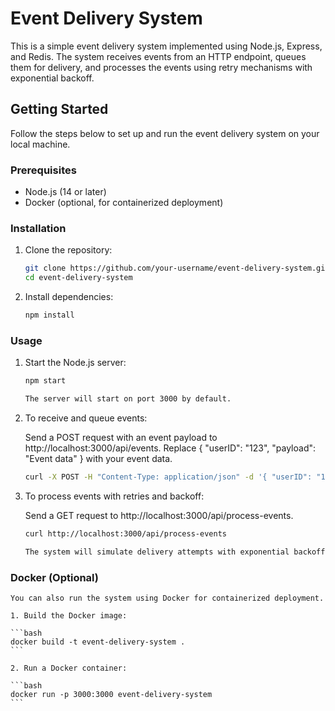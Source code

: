 # Event Delivery System

This is a simple event delivery system implemented using Node.js, Express, and Redis. The system receives events from an HTTP endpoint, queues them for delivery, and processes the events using retry mechanisms with exponential backoff.

## Getting Started

Follow the steps below to set up and run the event delivery system on your local machine.

### Prerequisites

- Node.js (14 or later)
- Docker (optional, for containerized deployment)

### Installation

1. Clone the repository:

   ```bash
   git clone https://github.com/your-username/event-delivery-system.git
   cd event-delivery-system
2. Install dependencies:

    ```bash
    npm install

### Usage

1. Start the Node.js server:

    ```bash
    npm start
    
    The server will start on port 3000 by default.

2. To receive and queue events:

    Send a POST request with an event payload to http://localhost:3000/api/events. Replace { "userID": "123", "payload": "Event data" } with your event data.

    ```bash
    curl -X POST -H "Content-Type: application/json" -d '{ "userID": "123", "payload": "Event data" }' http://localhost:3000/api/events

3. To process events with retries and backoff:

    Send a GET request to http://localhost:3000/api/process-events.

    ```bash
    curl http://localhost:3000/api/process-events

    The system will simulate delivery attempts with exponential backoff for failed events.

### Docker (Optional)
    You can also run the system using Docker for containerized deployment.

    1. Build the Docker image:

    ```bash
    docker build -t event-delivery-system .
    ```
    
    2. Run a Docker container:

    ```bash
    docker run -p 3000:3000 event-delivery-system
    ```
